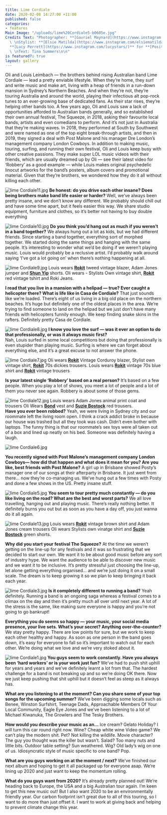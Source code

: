 ```yaml
---
title: Lime Cordiale
date: 2020-02-08 14:27:00 +11:00
published: false
categories:
- features
Main Image: "/uploads/lime%20Cordiale5-b0605e.jpg"
Credits Text: "Photographer: **[Gavriel Maynard](https://www.instagram.com/gavrielmaynard/)**
  \ \nStylist: **[Elsie Matilda](https://www.instagram.com/elsiematilda/)**  \nProduction:
  **[Lucy Perrett](https://www.instagram.com/lucystars/)** for **[Positive Feedback](https://www.instagram.com/positivefdbk/)**
  \ \nText: Tina Summers\n\n"
is featured?: true
layout: gallery
---
```


Oli and Louis Leimbach — the brothers behind rising Australian band Lime Cordiale — lead a pretty enviable lifestyle. When they’re home, they surf and write music and make art, living with a heap of friends in a run-down mansion in Sydney’s Northern Beaches. And when they’re not, they’re touring Australia and around the world, playing their infectious alt pop-rock tunes to an ever-growing base of dedicated fans. 
As their star rises, they’re helping other bands too. A few years ago, Oli and Louis saw a lack of opportunities afforded to Australian bands generally, and so established their own annual festival, The Squeeze, in 2018, asking their favourite local bands, artists and even comedians to perform. 
And it’s not just in Australia that they’re making waves. In 2018, they performed at South by Southwest and were named as one of the top eight break-through artists, and then in 2019, they signed a deal with Post Malone and his manager Dre London’s management company London Cowboys. 
In addition to making music, touring, surfing, and running their own festival, Oli and Louis keep busy with other creative passions. They make super LOL music videos with their friends, which are usually dreamed up by Oli — see their latest video for ‘Robbery’ as a good example — while Louis makes original psychedelic linocut artworks for the band’s posters, album covers and promotional material. Given that they’re brothers, we wondered how they do it all without killing each other. 

![lime Cordiale11.jpg](/uploads/lime%20Cordiale11.jpg)
**Be honest: do you drive each other insane? Does being brothers make band life easier or harder?**
Well, we’ve always been pretty insane, and we don’t know any different. We probably should chill out and have some time apart, but it feels easier this way. We share studio equipment, furniture and clothes, so it’s better not having to buy double everything

![lime Cordiale10.jpg](/uploads/lime%20Cordiale10.jpg)
**Do you think you’d hang out as much if you weren’t in a band together?** 
We always hung out a lot as kids, but we had different friends. Since starting a band together, everything sort of morphed together. We started doing the same things and hanging with the same people. It’s interesting to wonder what we’d be doing if we weren’t playing music. Louis would probably be a reclusive artist. I’d probably walk around saying ‘I’ve got a lot going on’ when there’s nothing happening at all.

![lime Cordiale9.jpg](/uploads/lime%20Cordiale9.jpg)
Louis wears  **[Rokit](https://www.instagram.com/rokitvintage/)** tweed vintage blazer, Adam Jones jumper and **[Shun Yip](https://www.instagram.com/shun_yip/)** shorts.
Oli wears -  Stylists Own vintage shirt, **[Rokit](https://www.instagram.com/rokitvintage/)** red vintage tshirt and Roki Jeans.  

**I read that you live in a mansion with a helipad — true? Ever caught a helicopter there? What is life like in Casa de Cordiale?** 
That just sounds like we’re loaded. There’s eight of us living in a big old place on the northern beaches. It’s huge but definitely one of the oldest places in the area. We’re trying to find someone to land on the helipad but we just don’t have many friends with helicopters funnily enough. We keep finding snake skins in the rafters. Definitely pretty Casa de Cordiale.

![lime Cordiale8.jpg](/uploads/lime%20Cordiale8.jpg)
**I know you love the surf — was it ever an option to do that professionally, or was it always music first?**  
Nah, Louis surfed in some local competitions but doing that professionally is even stupider than playing music. Surfing is where we can forget about everything else, and it’s a great excuse to not answer the phone.

![lime Cordiale7.jpg](/uploads/lime%20Cordiale7.jpg)
Oli wears **[Rokit](https://www.instagram.com/rokitvintage/)** Vintage Corduroy blazer, Stylist own vintage shirt, **[Rokit](https://www.instagram.com/rokitvintage/)** 70s dickies trousers.
Louis wears **[Rokit](https://www.instagram.com/rokitvintage/)** vintage 70s blue shirt and **[Rokit](https://www.instagram.com/rokitvintage/)** vintage trousers 

**Is your latest single ‘Robbery’ based on a real person?** 
It’s based on a few people. When you play a lot of shows, you meet a lot of people and a lot of them you never see again. Robbery is about some of those gems.

![lime Cordiale12.jpg](/uploads/lime%20Cordiale12.jpg)
Louis wears Adam Jones animal print coat and trousers
Oli Wears **[Bond](https://www.instagram.com/bondsaus/)** vest and **[Suzie Bostock](https://www.instagram.com/suziebostock/)** red trousers.    
**Have you ever been robbed?**
Yeah, we were living in Sydney city and our roommate left the living room open. I think a crack addict broke in because our house was trashed but all they took was cash. Didn’t even bother with laptops. The funny thing is that our roommate’s sex toys were all taken out of a box and lined up neatly on his bed. Someone was definitely having a laugh.

![lime Cordiale6.jpg](/uploads/lime%20Cordiale6.jpg)

**You recently signed with Post Malone’s management company London Cowboys— how did that happen and what does it mean for you? Are you like, best friends with Post Malone?** 
A girl up in Brisbane showed Posty’s manager one of our songs at their afterparty in Brisbane. It just went from there… now they’re co-managing us. We’ve hung out a few times with Posty and done a few shows in the US. Pretty insane stuff.

![lime Cordiale5.jpg](/uploads/lime%20Cordiale5.jpg)
**You seem to tour pretty much constantly — do you like living on the road? What are the best and worst parts?** 
We all love travelling, hanging out and playing music. There’s really nothing better. It definitely burns you out but as soon as you have a day off, you just wanna do it all again. 

![lime Cordiale13.jpg](/uploads/lime%20Cordiale13.jpg)
Louis wears **[Rokit](https://www.instagram.com/rokitvintage/)** vintage brown shirt and Adam Jones cream trousers
Oli wears Stylists own vinatge shirt and **[Suzie Bostock](https://www.instagram.com/suziebostock/)** green shorts.  

**Why did you start your festival The Squeeze?** 
At the time we weren’t getting on the line-up for any festivals and it was so frustrating that we decided to start our own. We want it to be about good music before any sort of industry hype. We want the audience to be able to discover new music and we want it to be inclusive. It’s pretty stressful just choosing the line-up, let alone getting everything organised… and we’re just doing it on a small scale. The dream is to keep growing it so we plan to keep bringing it back each year.

![lime Cordiale3.jpg](/uploads/lime%20Cordiale3.jpg)
**Is it completely different to running a band?** 
Yeah definitely. Running a band is an ongoing saga whereas a festival comes to a climax on the day and then it’s pretty much all over until next year. A lot of the stress is the same, like making sure everyone is happy and you’re not going to go bankrupt!
 
**Everything you do seems so happy — your music, your social media presence, your live sets. What’s your secret? Anything over-the-counter?** 
We stay pretty happy. There are low points for sure, but we work to keep each other healthy and happy. As soon as one person in the band goes down, it’s easy for everyone to fall so it’s important to watch out for each other. We’re doing what we love and we’re very stoked about it.

![lime Cordiale1.jpg](/uploads/lime%20Cordiale1.jpg)
**You guys seem to work constantly. Have you always been ‘hard workers’ or is your work just fun?** 
We’ve had to push shit uphill for years and years and we’ve definitely learnt a lot from that. The hardest challenge for a band is not breaking up and so we’re doing OK there. Now we just keep pushing that shit uphill but it doesn’t feel as steep as it always has.
 
**What are you listening to at the moment? Can you share some of your top songs for the upcoming summer?** 
We’ve been digging some locals such as Benee, Winston Surfshirt, Teenage Dads, Approachable Members Of Your Local Community, Eagle Eye Jones and we’ve been listening to a lot of Michael Kiwanuka, The Growlers and The Tesky Brothers. 
 
**How would you describe your music as an...**
Ice cream? Gelato
Holiday? I will turn this car round right now.
Wine? Cheap white wine
Video game? We can’t play the modern shit.
Pet? Not killing the wildlife.
Movie character? The guy you thought was the killer but wasn’t.
Salad? Too many nuts and little bits.
Outdoor table setting? Sun weathered.
Wig? Old lady’s wig on one of us.
Idiosyncratic style of music specific to one band? Pop.
 
**What are you guys working on at the moment / next?** 
We’ve finished our next album and hoping to get it all packaged up for everyone asap. We’re lining up 2020 and just want to keep the momentum rolling.
 
**What do you guys want from 2020?** 
It’s already pretty planned out! We’re heading back to Europe, the USA and a big Australian tour again. I’m keen to get this new music out! But I also want 2020 to be an environmentally friendly year. Our carbon footprint isn’t great due to all of this touring, so I want to do more than just offset it. I want to work at giving back and helping to prevent climate change this year.